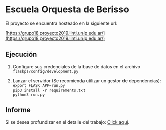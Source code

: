 # Escuela Orquesta de Berisso

El proyecto se encuentra hosteado en la siguiente url:

[https://grupo18.proyecto2019.linti.unlp.edu.ar/](https://grupo18.proyecto2019.linti.unlp.edu.ar/)

## Ejecución

1. Configure sus credenciales de la base de datos en el archivo ```flaskps/config/development.py```

2. Lanzar el servidor (Se recomienda utilizar un gestor de dependencias):  
```export FLASK_APP=run.py```  
```pip3 install -r requirements.txt```  
```python3 run.py```  

## Informe

Si se desea profundizar en el detalle del trabajo: [Click aquí](https://drive.google.com/file/d/1HA6Bp3VUseriPgt-CQ6bw3mRAZd_x9w-/view?usp=sharing).
